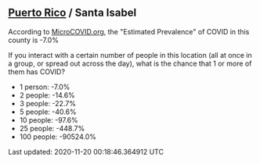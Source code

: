 
## [Puerto Rico](/united-states/puerto-rico) / Santa Isabel

According to [MicroCOVID.org](http://microcovid.org),
the "Estimated Prevalence" of COVID in this county is -7.0%

If you interact with a certain number of people in this location
(all at once in a group, or spread out across the day), what is the chance that
1 or more of them has COVID?

- 1 person: -7.0%
- 2 people: -14.6%
- 3 people: -22.7%
- 5 people: -40.6%
- 10 people: -97.6%
- 25 people: -448.7%
- 100 people: -90524.0%

Last updated: 2020-11-20 00:18:46.364912 UTC
